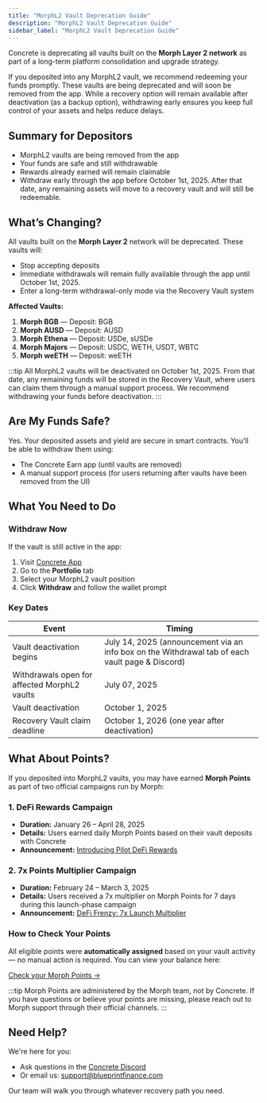 ```yaml
---
title: "MorphL2 Vault Deprecation Guide"
description: "MorphL2 Vault Deprecation Guide"
sidebar_label: "MorphL2 Vault Deprecation Guide"
---
```


Concrete is deprecating all vaults built on the **Morph Layer 2 network** as part of a long-term platform consolidation and upgrade strategy.

If you deposited into any MorphL2 vault, we recommend redeeming your funds promptly. These vaults are being deprecated and will soon be removed from the app. While a recovery option will remain available after deactivation (as a backup option), withdrawing early ensures you keep full control of your assets and helps reduce delays.

## Summary for Depositors

- MorphL2 vaults are being removed from the app
- Your funds are safe and still withdrawable
- Rewards already earned will remain claimable
- Withdraw early through the app before October 1st, 2025. After that date, any remaining assets will move to a recovery vault and will still be redeemable.

## What’s Changing?

All vaults built on the **Morph Layer 2** network will be deprecated. These vaults will:

- Stop accepting deposits
- Immediate withdrawals will remain fully available through the app until October 1st, 2025.
- Enter a long-term withdrawal-only mode via the Recovery Vault system

**Affected Vaults:**

1. **Morph BGB** — Deposit: BGB
2. **Morph AUSD** — Deposit: AUSD
3. **Morph Ethena** — Deposit: USDe, sUSDe
4. **Morph Majors** — Deposit: USDC, WETH, USDT, WBTC
5. **Morph weETH** — Deposit: weETH

:::tip
All MorphL2 vaults will be deactivated on October 1st, 2025. From that date, any remaining funds will be stored in the Recovery Vault, where users can claim them through a manual support process. We recommend withdrawing your funds before deactivation.
:::
>

## Are My Funds Safe?

Yes. Your deposited assets and yield are secure in smart contracts. You’ll be able to withdraw them using:

- The Concrete Earn app (until vaults are removed)
- A manual support process (for users returning after vaults have been removed from the UI)

## What You Need to Do

### Withdraw Now

If the vault is still active in the app:

1. Visit [Concrete App](https://app.concrete.xyz/)
2. Go to the **Portfolio** tab
3. Select your MorphL2 vault position
4. Click **Withdraw** and follow the wallet prompt

### Key Dates

| **Event** | **Timing** |
| --- | --- |
| Vault deactivation begins | July 14, 2025 (announcement via an info box on the Withdrawal tab of each vault page & Discord) |
| Withdrawals open for affected MorphL2 vaults | July 07, 2025 |
| Vault deactivation | October 1, 2025 |
| Recovery Vault claim deadline | October 1, 2026 (one year after deactivation) |

## What About Points?

If you deposited into MorphL2 vaults, you may have earned **Morph Points** as part of two official campaigns run by Morph:

### 1. DeFi Rewards Campaign

- **Duration:** January 26 – April 28, 2025
- **Details:** Users earned daily Morph Points based on their vault deposits with Concrete
- **Announcement:** [Introducing Pilot DeFi Rewards](https://morph.ghost.io/introducing-pilot-defi-rewards-supercharge-your-earnings-on-morph-zoo/)

### 2. 7x Points Multiplier Campaign

- **Duration:** February 24 – March 3, 2025
- **Details:** Users received a 7x multiplier on Morph Points for 7 days during this launch-phase campaign
- **Announcement:** [DeFi Frenzy: 7x Launch Multiplier](https://morph.ghost.io/defi-frenzy-concrete-layer-bank-join-morphs-defi-rewards-with-7x-launch-multiplier/)

### How to Check Your Points

All eligible points were **automatically assigned** based on your vault activity — no manual action is required. You can view your balance here:

[Check your Morph Points →](https://www.morphl2.io/points/greattoken_migration/defirewards)

:::tip
Morph Points are administered by the Morph team, not by Concrete. If you have questions or believe your points are missing, please reach out to Morph support through their official channels.
:::

## Need Help?

We're here for you:

- Ask questions in the [Concrete Discord](https://discord.gg/concretexyz)
- Or email us: [support@blueprintfinance.com](mailto:support@blueprintfinance.com)

Our team will walk you through whatever recovery path you need.
